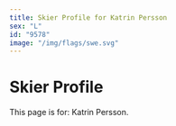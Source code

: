 ```yaml
---
title: Skier Profile for Katrin Persson
sex: "L"
id: "9578"
image: "/img/flags/swe.svg" 
---
```


# Skier Profile

This page is for: Katrin Persson.
    